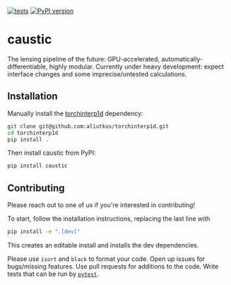 [![tests](https://github.com/Ciela-Institute/caustic/actions/workflows/python-app.yml/badge.svg?branch=main)](https://github.com/Ciela-Institute/caustic/actions)
[![PyPI version](https://badge.fury.io/py/caustic.svg)](https://pypi.org/project/caustic/)
# caustic

The lensing pipeline of the future: GPU-accelerated, automatically-differentiable,
highly modular. Currently under heavy development: expect interface changes and
some imprecise/untested calculations.

## Installation

Manually install the [torchinterp1d](https://github.com/aliutkus/torchinterp1d)
dependency:
```bash
git clone git@github.com:aliutkus/torchinterp1d.git
cd torchinterp1d
pip install .
```
Then install caustic from PyPI:
```bash
pip install caustic
```

## Contributing

Please reach out to one of us if you're interested in contributing!

To start, follow the installation instructions, replacing the last line with
```bash
pip install -e ".[dev]"
```
This creates an editable install and installs the dev dependencies.

Please use `isort` and `black` to format your code. Open up issues for bugs/missing
features. Use pull requests for additions to the code. Write tests that can be run
by [`pytest`](https://docs.pytest.org/).
